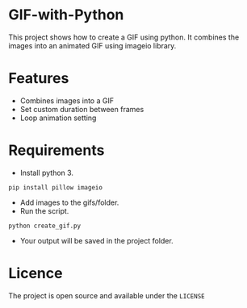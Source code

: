 # GIF-with-Python

This project shows how to create a GIF using python.
It combines the images into an animated GIF using imageio library.

# Features

- Combines images into a GIF
- Set custom duration between frames
- Loop animation setting

# Requirements

- Install python 3.

`pip install pillow imageio`

- Add images to the gifs/folder.
- Run the script.

`python create_gif.py`

- Your output will be saved in the project folder.

# Licence

The project is open source and available under the `LICENSE`
